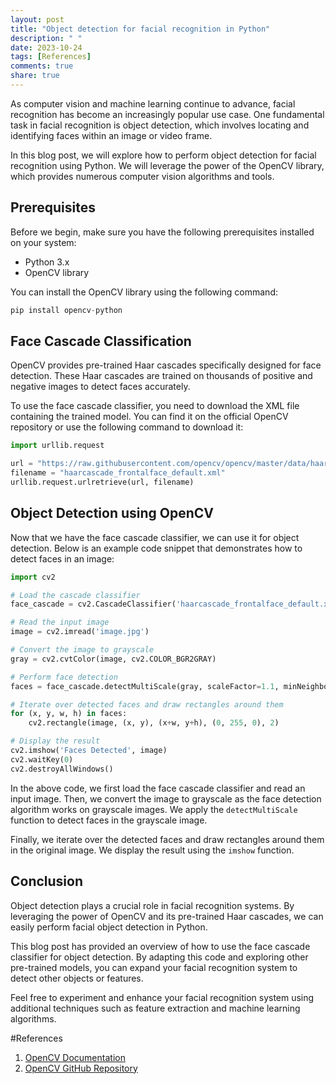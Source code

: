 ```yaml
---
layout: post
title: "Object detection for facial recognition in Python"
description: " "
date: 2023-10-24
tags: [References]
comments: true
share: true
---
```


As computer vision and machine learning continue to advance, facial recognition has become an increasingly popular use case. One fundamental task in facial recognition is object detection, which involves locating and identifying faces within an image or video frame.

In this blog post, we will explore how to perform object detection for facial recognition using Python. We will leverage the power of the OpenCV library, which provides numerous computer vision algorithms and tools.

## Prerequisites

Before we begin, make sure you have the following prerequisites installed on your system:

- Python 3.x
- OpenCV library

You can install the OpenCV library using the following command:

```python
pip install opencv-python
```

## Face Cascade Classification

OpenCV provides pre-trained Haar cascades specifically designed for face detection. These Haar cascades are trained on thousands of positive and negative images to detect faces accurately.

To use the face cascade classifier, you need to download the XML file containing the trained model. You can find it on the official OpenCV repository or use the following command to download it:

```python
import urllib.request

url = "https://raw.githubusercontent.com/opencv/opencv/master/data/haarcascades/haarcascade_frontalface_default.xml"
filename = "haarcascade_frontalface_default.xml"
urllib.request.urlretrieve(url, filename)
```

## Object Detection using OpenCV

Now that we have the face cascade classifier, we can use it for object detection. Below is an example code snippet that demonstrates how to detect faces in an image:

```python
import cv2

# Load the cascade classifier
face_cascade = cv2.CascadeClassifier('haarcascade_frontalface_default.xml')

# Read the input image
image = cv2.imread('image.jpg')

# Convert the image to grayscale
gray = cv2.cvtColor(image, cv2.COLOR_BGR2GRAY)

# Perform face detection
faces = face_cascade.detectMultiScale(gray, scaleFactor=1.1, minNeighbors=5)

# Iterate over detected faces and draw rectangles around them
for (x, y, w, h) in faces:
    cv2.rectangle(image, (x, y), (x+w, y+h), (0, 255, 0), 2)

# Display the result
cv2.imshow('Faces Detected', image)
cv2.waitKey(0)
cv2.destroyAllWindows()
```

In the above code, we first load the face cascade classifier and read an input image. Then, we convert the image to grayscale as the face detection algorithm works on grayscale images. We apply the `detectMultiScale` function to detect faces in the grayscale image.

Finally, we iterate over the detected faces and draw rectangles around them in the original image. We display the result using the `imshow` function.

## Conclusion

Object detection plays a crucial role in facial recognition systems. By leveraging the power of OpenCV and its pre-trained Haar cascades, we can easily perform facial object detection in Python.

This blog post has provided an overview of how to use the face cascade classifier for object detection. By adapting this code and exploring other pre-trained models, you can expand your facial recognition system to detect other objects or features.

Feel free to experiment and enhance your facial recognition system using additional techniques such as feature extraction and machine learning algorithms.

#References

1. [OpenCV Documentation](https://docs.opencv.org/)
2. [OpenCV GitHub Repository](https://github.com/opencv/opencv)
